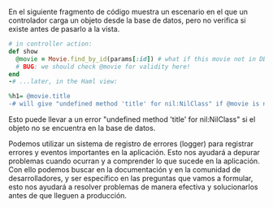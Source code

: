 En el siguiente fragmento de código muestra un escenario en el que un controlador carga un objeto desde la base de datos, pero no verifica si existe antes de pasarlo a la vista.

``` ruby
# in controller action:
def show
  @movie = Movie.find_by_id(params[:id]) # what if this movie not in DB?
  # BUG: we should check @movie for validity here!
end
-# ...later, in the Haml view:

%h1= @movie.title
-# will give "undefined method 'title' for nil:NilClass" if @movie is nil
``` 
Esto puede llevar a un error "undefined method 'title' for nil:NilClass" si el objeto no se encuentra en la base de datos.

Podemos utilizar un sistema de registro de errores (logger) para registrar errores y eventos importantes en la aplicación. Esto nos ayudará a depurar problemas cuando ocurran y a comprender lo que sucede en la aplicación. Con ello podemos buscar en la documentación y en la comunidad de desarrolladores, y ser específico en las preguntas que vamos a formular, esto nos ayudará a resolver problemas de manera efectiva y solucionarlos antes de que lleguen a producción.
